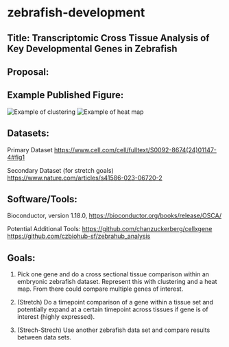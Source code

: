 # zebrafish-development

## Title: Transcriptomic Cross Tissue Analysis of Key Developmental Genes in Zebrafish

## Proposal:



## Example Published Figure: 
![Example of clustering](https://www.cell.com/cms/10.1016/j.cell.2024.09.047/asset/9e7b2f0a-f8bc-40b2-8c7d-1ad72aa5a6cb/main.assets/gr1.jpg)
![Example of heat map](https://media.springernature.com/full/springer-static/image/art%3A10.1038%2Fs41586-023-06720-2/MediaObjects/41586_2023_6720_Fig5_HTML.png?as=webp)

## Datasets: 

Primary Dataset https://www.cell.com/cell/fulltext/S0092-8674(24)01147-4#fig1 

Secondary Dataset (for stretch goals) https://www.nature.com/articles/s41586-023-06720-2 

## Software/Tools:

Bioconductor, version 1.18.0, https://bioconductor.org/books/release/OSCA/

Potential Additional Tools:
https://github.com/chanzuckerberg/cellxgene 
https://github.com/czbiohub-sf/zebrahub_analysis

## Goals: 

1) Pick one gene and do a cross sectional tissue comparison within an embryonic zebrafish dataset. Represent this with clustering and a heat map. From there could compare multiple genes of interest.

2) (Stretch) Do a timepoint comparison of a gene within a tissue set and potentially expand at a certain timepoint across tissues if gene is of interest (highly expressed).

3) (Strech-Strech) Use another zebrafish data set and compare results between data sets.

